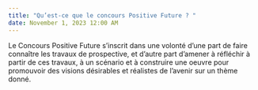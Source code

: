 ```yaml
---
title: "Qu’est-ce que le concours Positive Future ? "
date: November 1, 2023 12:00 AM
---
```

Le Concours Positive Future s’inscrit dans une volonté d’une part de faire connaître les travaux de prospective, et d’autre part d’amener à réfléchir à partir de ces travaux, à un scénario et à construire une oeuvre pour promouvoir des visions désirables et réalistes de l’avenir sur un thème donné.